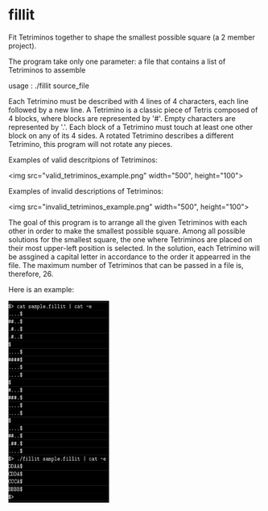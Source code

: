 # fillit
Fit Tetriminos together to shape the smallest possible square (a 2 member project).

The program take only one parameter: a file that contains a list of Tetriminos to assemble

usage : ./fillit source_file

Each Tetrimino must be described with 4 lines of 4 characters, each line followed by a new line.
A Tetrimino is a classic piece of Tetris composed of 4 blocks, where blocks are represented by '#'.
Empty characters are represented by '.'.
Each block of a Tetrimino must touch at least one other block on any of its 4 sides.
A rotated Tetrimino describes a different Tetrimino, this program will not rotate any pieces.

Examples of valid descritpions of Tetriminos:

<img src="valid_tetriminos_example.png" width="500", height="100">

Examples of invalid descriptions of Tetriminos:

<img src="invalid_tetriminos_example.png" width="500", height="100">

The goal of this program is to arrange all the given Tetriminos with each other in order to make the smallest possible square. Among all possible solutions for the smallest square, the one where Tetriminos are placed on their most upper-left position is selected. In the solution, each Tetrimino will be assgined a capital letter in accordance to the order it appearred in the file. The maximum number of Tetriminos that can be passed in a file is, therefore, 26.

Here is an example:

<img src="program_example.png" width="200" height="400">
